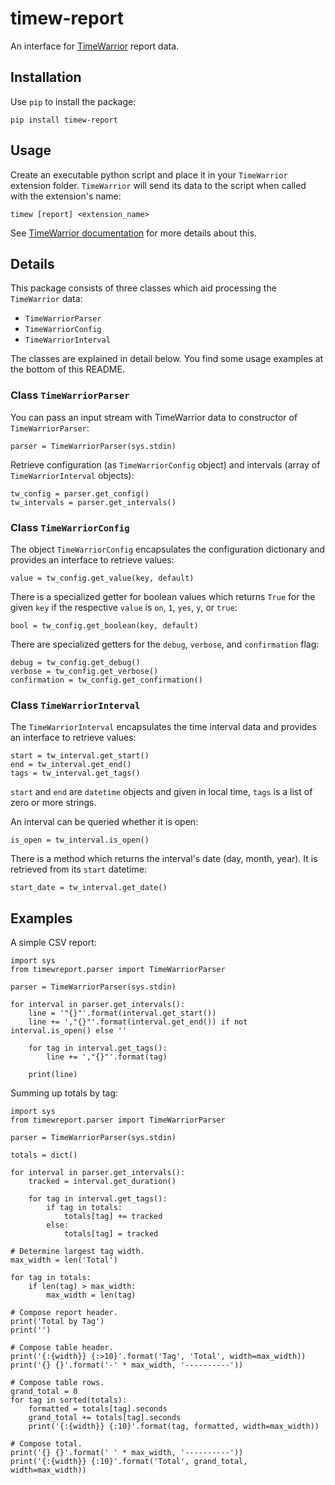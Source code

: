 # timew-report

An interface for [TimeWarrior](https://taskwarrior.org/docs/timewarrior/) report data.

## Installation

Use `pip` to install the package:

    pip install timew-report

## Usage

Create an executable python script and place it in your `TimeWarrior` extension folder. `TimeWarrior` will send its data to the script when called with the extension's name:
  
    timew [report] <extension_name>

See [TimeWarrior documentation]() for more details about this.

## Details

This package consists of three classes which  aid processing the `TimeWarrior` data:
* `TimeWarriorParser`
* `TimeWarriorConfig`
* `TimeWarriorInterval`

The classes are explained in detail below. You find some usage examples at the bottom of this README.

### Class `TimeWarriorParser`

You can pass an input stream with TimeWarrior data to constructor of `TimeWarriorParser`:

    parser = TimeWarriorParser(sys.stdin)

Retrieve configuration (as `TimeWarriorConfig` object) and intervals (array of `TimeWarriorInterval` objects):

    tw_config = parser.get_config()
    tw_intervals = parser.get_intervals()

### Class `TimeWarriorConfig`

The object `TimeWarriorConfig` encapsulates the configuration dictionary and provides an interface to retrieve values:
 
    value = tw_config.get_value(key, default)
    
There is a specialized getter for boolean values which returns `True` for the given `key` if the respective `value` is `on`, `1`, `yes`, `y`, or `true`:

    bool = tw_config.get_boolean(key, default)

There are specialized getters for the `debug`, `verbose`, and `confirmation` flag:

    debug = tw_config.get_debug()
    verbose = tw_config.get_verbose()
    confirmation = tw_config.get_confirmation()

### Class `TimeWarriorInterval`

The `TimeWarriorInterval` encapsulates the time interval data and provides an interface to retrieve values:

    start = tw_interval.get_start()
    end = tw_interval.get_end()
    tags = tw_interval.get_tags()
    
`start` and `end` are `datetime` objects and given in local time, `tags` is a list of zero or more strings.

An interval can be queried whether it is open:

    is_open = tw_interval.is_open()

There is a method which returns the interval's date (day, month, year). It is retrieved from its `start` datetime:

    start_date = tw_interval.get_date()

## Examples

A simple CSV report:

    import sys
    from timewreport.parser import TimeWarriorParser
    
    parser = TimeWarriorParser(sys.stdin)
    
    for interval in parser.get_intervals():
        line = '"{}"'.format(interval.get_start())
        line += ',"{}"'.format(interval.get_end()) if not interval.is_open() else ''
    
        for tag in interval.get_tags():
            line += ',"{}"'.format(tag)
    
        print(line)

Summing up totals by tag:

    import sys
    from timewreport.parser import TimeWarriorParser
    
    parser = TimeWarriorParser(sys.stdin)
    
    totals = dict()
    
    for interval in parser.get_intervals():
        tracked = interval.get_duration()
        
        for tag in interval.get_tags():
            if tag in totals:
                totals[tag] += tracked
            else:
                totals[tag] = tracked
    
    # Determine largest tag width.
    max_width = len('Total')
    
    for tag in totals:
        if len(tag) > max_width:
            max_width = len(tag)
    
    # Compose report header.
    print('Total by Tag')
    print('')
    
    # Compose table header.
    print('{:{width}} {:>10}'.format('Tag', 'Total', width=max_width))
    print('{} {}'.format('-' * max_width, '----------'))
    
    # Compose table rows.
    grand_total = 0
    for tag in sorted(totals):
        formatted = totals[tag].seconds
        grand_total += totals[tag].seconds
        print('{:{width}} {:10}'.format(tag, formatted, width=max_width))
    
    # Compose total.
    print('{} {}'.format(' ' * max_width, '----------'))
    print('{:{width}} {:10}'.format('Total', grand_total, width=max_width))
